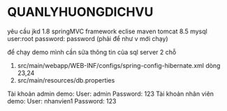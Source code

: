 # QUANLYHUONGDICHVU

yêu cầu
jkd 1.8
springMVC framework
eclise
maven
tomcat 8.5
mysql user:root  password: password (phải để như v mới chạy)

để chạy demo mình cần sửa thông tin của sql server 2 chỗ
1. src/main/webapp/WEB-INF/configs/spring-config-hibernate.xml dòng 23,24 
2. src/main/resources/db.properties 

Tài khoản admin demo:
 User: admin
 Password: 123
Tài khoản nhân viên demo:
 User: nhanvien1
 Password: 123


